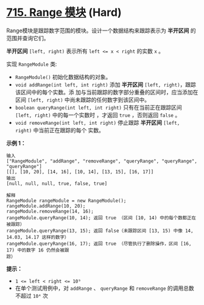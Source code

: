 # [715. Range 模块][link] (Hard)

[link]: https://leetcode.cn/problems/range-module/

Range模块是跟踪数字范围的模块。设计一个数据结构来跟踪表示为 **半开区间** 的范围并查询它们。

**半开区间** `[left, right)` 表示所有 `left <= x < right` 的实数 `x` 。

实现 `RangeModule` 类:

- `RangeModule()` 初始化数据结构的对象。
- `void addRange(int left, int right)` 添加 **半开区间** `[left, right)`，跟踪该区间中的每个实数。添
加与当前跟踪的数字部分重叠的区间时，应当添加在区间 `[left, right)` 中尚未跟踪的任何数字到该区间中。
- `boolean queryRange(int left, int right)` 只有在当前正在跟踪区间 `[left, right)` 中的每一个实数时
，才返回 `true` ，否则返回 `false` 。
- `void removeRange(int left, int right)` 停止跟踪 **半开区间** `[left, right)` 中当前正在跟踪的每个
实数。

**示例 1：**

```
输入
["RangeModule", "addRange", "removeRange", "queryRange", "queryRange", "queryRange"]
[[], [10, 20], [14, 16], [10, 14], [13, 15], [16, 17]]
输出
[null, null, null, true, false, true]

解释
RangeModule rangeModule = new RangeModule();
rangeModule.addRange(10, 20);
rangeModule.removeRange(14, 16);
rangeModule.queryRange(10, 14); 返回 true （区间 [10, 14) 中的每个数都正在被跟踪）
rangeModule.queryRange(13, 15); 返回 false（未跟踪区间 [13, 15) 中像 14, 14.03, 14.17 这样的数字）
rangeModule.queryRange(16, 17); 返回 true （尽管执行了删除操作，区间 [16, 17) 中的数字 16 仍然会被跟
踪）
```

**提示：**

- `1 <= left < right <= 10⁹`
- 在单个测试用例中，对 `addRange` 、  `queryRange` 和 `removeRange` 的调用总数不超过 `10⁴` 次
